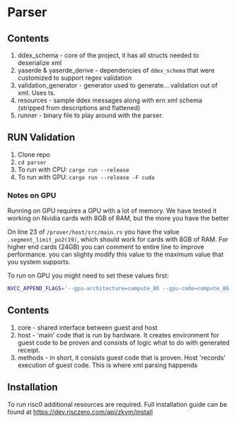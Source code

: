 # Parser

## Contents
1. ddex_schema - core of the project, it has all structs needed to deserialize xml
2. yaserde & yaserde_derive - dependencies of `ddex_schema` that were customized to support regex validation
3. validation_generator - generator used to generate... validation out of xml. Uses ts.
4. resources - sample ddex messages along with ern xml schema (stripped from descriptions and flattened)
5. runner - binary file to play around with the parser.

## RUN Validation

1. Clone repo
2. `cd parser`
3. To run with CPU: `cargo run --release`
4. To run with GPU: `cargo run --release -F cuda`

###  Notes on GPU

Running on GPU requires a GPU with a lot of memory. We have tested it working on Nvidia cards with 8GB of RAM, but the more you have the better

On line 23 of `/prover/host/src/main.rs` you have the value `.segment_limit_po2(19)`, which should work for cards with 8GB of RAM. For higher end cards (24GB) you can comment to entire line to improve performance. you can slighty modify this value to the maximum value that you system supports.

To run on GPU you might need to set these values first:

```bash
NVCC_APPEND_FLAGS='--gpu-architecture=compute_86 --gpu-code=compute_86,sm_86 --generate-code arch=compute_86,code=sm_86' 
```

## Contents
1. core - shared interface between guest and host
2. host - 'main' code that is run by hardware. It creates environment for guest code to be proven and consists of logic what to do with generated receipt.
3. methods - in short, it consists guest code that is proven. Host 'records' execution of guest code. This is where xml parsing happends

## Installation

To run risc0 additional resources are required. Full installation guide can be found at https://dev.risczero.com/api/zkvm/install